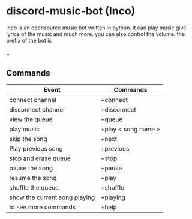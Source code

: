 # discord-music-bot (Inco)

inco is an opensource music bot written in python. it can play music give lyrics of the music and much more. you can also control the volume. the prefix of the bot is <h4>+</h4>

## Commands

| Event   | Commands |
| -------- | ---------- |
| connect channel     | +connect     |
| disconnect channel | +disconnect       |
| view the queue | +queue |
| play music | +play < song name > |
| skip the song | +next |
| Play previous song | +previous |
| stop and erase queue | +stop |
| pause the song | +pause |
| resume the song | +play |
| shuffle the queue | +shuffle |
| show the current song playing | +playing |
| to see more commands | +help |
